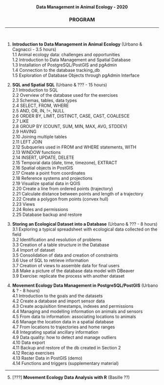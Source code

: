 #### <p align="center">Data Management in Animal Ecology - 2020</p>
### <p align="center">PROGRAM </p>  
---
&nbsp;  
1. **Introduction to Data Management in Animal Ecology** (Urbano & Cagnacci - 3.5 hours)  
 1.1 Animal ecology data: challenges and opportunities  
 1.2 Introduction to Data Management and Spatial Database  
 1.3 Installation of PostgreSQL/PostGIS and pgAdmin  
 1.4 Connection to the database tracking_db  
 1.5 Exploration of Database Objects through pgAdmin Interface   

2. **SQL and Spatial SQL** (Urbano & ??? - 15 hours)  
 2.1 Introduction to SQL  
 2.2 Overview of the database used for the exercises  
 2.3 Schemas, tables, data types  
 2.4 SELECT, FROM, WHERE  
 2.5 AND, OR, IN, !=, NULL  
 2.6 ORDER BY, LIMIT,  DISTINCT, CASE, CAST, COALESCE  
 2.7 LIKE  
 2.8 GROUP BY (COUNT, SUM, MIN, MAX, AVG, STDDEV)  
 2.9 HAVING  
 2.10 Joining multiple tables  
 2.11 LEFT JOIN  
 2.12 Subqueries used in FROM and WHERE statements, WITH  
 2.13 WINDOW functions  
 2.14 INSERT, UPDATE, DELETE  
 2.15 Temporal data (date, time, timezone), EXTRACT  
 2.16 Spatial objects in PostGIS  
 2.17 Create a point from coordinates  
 2.18 Reference systems and projections  
 2.19 Visualize spatial data in QGIS    
 2.20 Create a line from ordered points (trajectory)  
 2.21 Calculate distance between points and length of a trajectory  
 2.22 Create a polygon from points (convex hull)  
 2.23 Views  
 2.24 Roles and permissions  
 2.25 Database backup and restore  

3. **Storing an Ecological Dataset into a Database**  (Urbano & ??? - 8 hours)  
 3.1 Exploring a typical spreadsheet with ecological data collected on the field  
 3.2 Identification and resolution of problems  
 3.3 Creation of a table structure in the Database  
 3.4 Import of dataset  
 3.5 Consolidation of data and creation of constraints  
 3.6 Use of SQL to retrieve information  
 3.7 Creation of views to assemble data for final users  
 3.8 Make a picture of the database data model with DBeaver  
 3.9 Exercise: replicate the process with another dataset  

4. **Movement Ecology Data Management in PostgreSQL/PostGIS**  (Urbano & ? - 8 hours)  
 4.1 Introduction to the goals and the datasets  
 4.2 Create a database and import sensor data  
 4.3 Create acquisition timestamps, indexes and permissions  
 4.4 Managing and modelling information on animals and sensors  
 4.5 From data to information: associating locations to animals  
 4.6 Manage the location data in a spatial database  
 4.7 From locations to trajectories and home ranges  
 4.8 Integrating spatial ancillary information  
 4.9 Data quality: how to detect and manage outliers  
 4.10 Data export  
 4.11 Backup and restore of the db created in Section 2  
 4.12 Recap exercises  
 4.13 Raster Data in PostGIS (demo)  
 4.14 Functions and triggers (supplementary material)  

---

5. [???] **Movement Ecology Data Analysis with R** (Basille ??)
